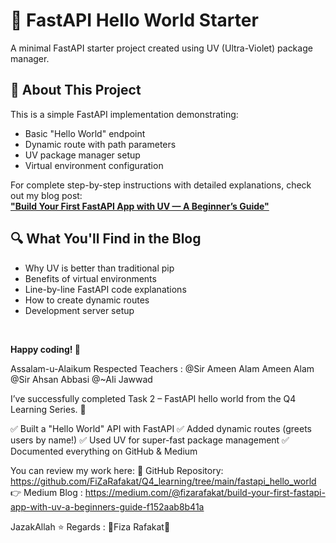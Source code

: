 # 🚀 FastAPI Hello World Starter

A minimal FastAPI starter project created using UV (Ultra-Violet) package manager.

## 📖 About This Project

This is a simple FastAPI implementation demonstrating:
- Basic "Hello World" endpoint
- Dynamic route with path parameters
- UV package manager setup
- Virtual environment configuration

For complete step-by-step instructions with detailed explanations, check out my blog post:  
[**"Build Your First FastAPI App with UV — A Beginner’s Guide"**](https://medium.com/@fizarafakat/build-your-first-fastapi-app-with-uv-a-beginners-guide-f152aab8b41a)

## 🔍 What You'll Find in the Blog

- Why UV is better than traditional pip
- Benefits of virtual environments
- Line-by-line FastAPI code explanations
- How to create dynamic routes
- Development server setup

<br>

**Happy coding! 🎉**


Assalam-u-Alaikum 
Respected Teachers : @Sir Ameen Alam Ameen Alam @Sir Ahsan Abbasi @~Ali Jawwad 

I’ve successfully completed Task 2 – FastAPI hello world from the Q4 Learning Series. 🚀

✅ Built a "Hello World" API with FastAPI
✅ Added dynamic routes (greets users by name!)
✅ Used UV for super-fast package management
✅ Documented everything on GitHub & Medium

You can review my work here:
🔗 GitHub Repository: https://github.com/FiZaRafakat/Q4_learning/tree/main/fastapi_hello_world
👉 Medium Blog : https://medium.com/@fizarafakat/build-your-first-fastapi-app-with-uv-a-beginners-guide-f152aab8b41a

JazakAllah ⭐ 
Regards : 🌸Fiza Rafakat🌸